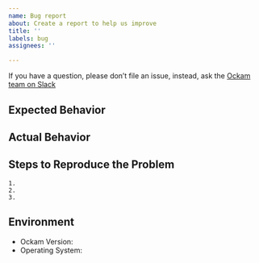 ```yaml
---
name: Bug report
about: Create a report to help us improve
title: ''
labels: bug
assignees: ''

---
```


If you have a question, please don’t file an issue, instead, ask the [Ockam team on Slack](https://join.slack.com/t/ockam-community/shared_invite/enQtNDk5Nzk2NDA2NDcxLWQ0MjcyZWZjOWVlNGE5M2M3YjBkMjFkODZmODIwZWJmOTY3MThjNmU0ODc0ZDk4MjBjOGZmZDIzY2FhYTY4YTg)

## Expected Behavior


## Actual Behavior


## Steps to Reproduce the Problem

	1.
	2.
	3.

## Environment

- Ockam Version:
- Operating System:
